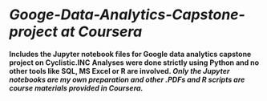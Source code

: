 # **_Googe-Data-Analytics-Capstone-project at Coursera_**
**Includes the Jupyter notebook files for Google data analytics capstone project on Cyclistic.INC**
**Analyses were done strictly using Python and no other tools like SQL, MS Excel or R are involved.
_Only the Jupyter notebooks are my own preparation and other .PDFs and R scripts are course materials provided in Coursera._**
